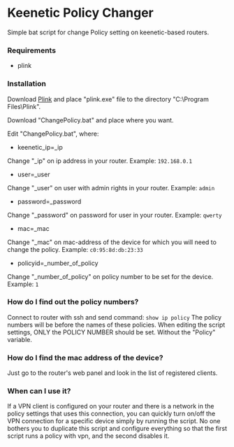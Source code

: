 # Keenetic Policy Changer
Simple bat script for change Policy setting on keenetic-based routers.

### Requirements
* plink

### Installation
Download [Plink](https://putty.org.ru/files/putty-0.73-ru-17/plink.exe) and place "plink.exe" file to the directory "C:\Program Files\Plink".

Download "ChangePolicy.bat" and place where you want.

Edit "ChangePolicy.bat", where:
* keenetic_ip=_ip

Change "_ip" on ip address in your router.
Example: ```192.168.0.1```


* user=_user

Change "_user" on user with admin rights in your router.
Example: ```admin```

* password=_password

Change "_password" on password for user in your router.
Example: ```qwerty```

* mac=_mac

Change "_mac" on mac-address of the device for which you will need to change the policy.
Example: ```c0:95:8d:db:23:33```

* policyid=_number_of_policy

Change "_number_of_policy" on policy number to be set for the device.
Example: ```1```


### How do I find out the policy numbers?
Connect to router with ssh and send command:
```show ip policy```
The policy numbers will be before the names of these policies. When editing the script settings, ONLY the POLICY NUMBER should be set. Without the "Policy" variable.

### How do I find the mac address of the device?
Just go to the router's web panel and look in the list of registered clients.

### When can I use it?
If a VPN client is configured on your router and there is a network in the policy settings that uses this connection, you can quickly turn on/off the VPN connection for a specific device simply by running the script. No one bothers you to duplicate this script and configure everything so that the first script runs a policy with vpn, and the second disables it.
